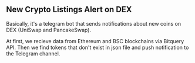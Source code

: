## New Crypto Listings Alert on DEX


Basically, it's a telegram bot that sends notifications about new coins on DEX (UniSwap and PancakeSwap).

At first, we recieve data from Ethereum and BSC blockchains via Bitquery API. Then we find tokens that don't exist in json file and push notification to the Telegram channel.

